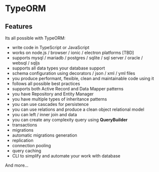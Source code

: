 # TypeORM

## Features

Its all possible with TypeORM:

* write code in TypeScript or JavaScript
* works on node.js / browser / ionic / electron platforms [TBD]
* supports mysql / mariadb / postgres / sqlite / sql server / oracle / websql / sqljs
* supports all data types your database support
* schema configuration using decorators / json / xml / yml files
* you produce performant, flexible, clean and maintainable code using it
* follows all possible best practices
* supports both Active Record and Data Mapper patterns
* you have Repository and Entity Manager
* you have multiple types of inheritance patterns
* you can use cascades for persistence
* you can use relations and produce a clean object relational model
* you can left / inner join and data
* you can create any complexity query using **QueryBuilder**
* transactions
* migrations
* automatic migrations generation
* replication
* connection pooling
* query caching
* CLI to simplify and automate your work with database

And more...